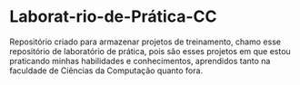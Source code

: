 # Laborat-rio-de-Prática-CC

Repositório criado para armazenar projetos de treinamento, chamo esse repositório de laboratório de prática, pois são esses projetos em que estou praticando minhas habilidades e conhecimentos, aprendidos tanto na faculdade de Ciências da Computação quanto fora.
